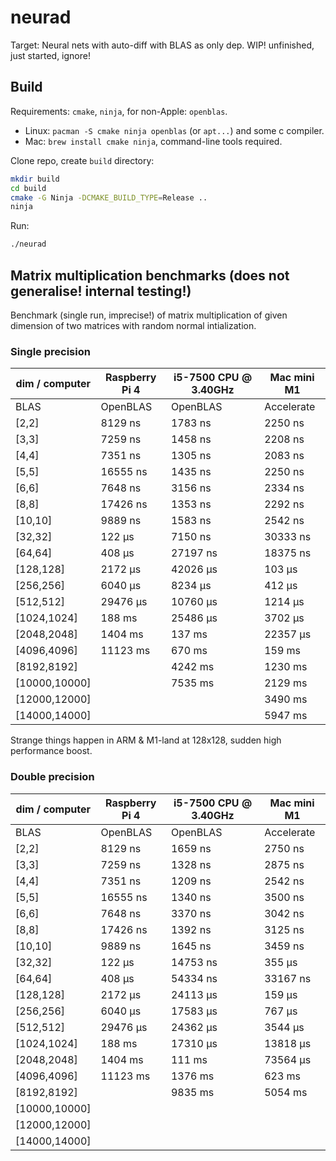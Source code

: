 # neurad
Target: Neural nets with auto-diff with BLAS as only dep.
WIP! unfinished, just started, ignore!

## Build

Requirements: `cmake`, `ninja`, for non-Apple: `openblas`.

- Linux: `pacman -S cmake ninja openblas` (or `apt...`) and some c compiler.
- Mac: `brew install cmake ninja`, command-line tools required.

Clone repo, create `build` directory:

```bash
mkdir build
cd build
cmake -G Ninja -DCMAKE_BUILD_TYPE=Release ..
ninja
```

Run:
```bash
./neurad
```

## Matrix multiplication benchmarks (does not generalise! internal testing!)

Benchmark (single run, imprecise!) of matrix multiplication of given dimension
of two matrices with random normal intialization.

### Single precision

| dim / computer | Raspberry Pi 4 | i5-7500 CPU @ 3.40GHz | Mac mini M1 |
| -------------- | -------------- | --------------------- | ----------- |
|           BLAS |       OpenBLAS |              OpenBLAS |  Accelerate |
|         [2,2]  |    8129 ns     |     1783 ns           |   2250 ns   |
|         [3,3]  |    7259 ns     |     1458 ns           |   2208 ns   |
|         [4,4]  |    7351 ns     |     1305 ns           |   2083 ns   |
|         [5,5]  |   16555 ns     |     1435 ns           |   2250 ns   |
|         [6,6]  |    7648 ns     |     3156 ns           |   2334 ns   |
|         [8,8]  |   17426 ns     |     1353 ns           |   2292 ns   |
|       [10,10]  |    9889 ns     |     1583 ns           |   2542 ns   |
|       [32,32]  |     122 µs     |     7150 ns           |  30333 ns   |
|       [64,64]  |     408 µs     |    27197 ns           |  18375 ns   |
|     [128,128]  |    2172 µs     |    42026 µs           |    103 µs   |
|     [256,256]  |    6040 µs     |     8234 µs           |    412 µs   |
|     [512,512]  |   29476 µs     |    10760 µs           |   1214 µs   |
|   [1024,1024]  |     188 ms     |    25486 µs           |   3702 µs   |
|   [2048,2048]  |    1404 ms     |      137 ms           |  22357 µs   |
|   [4096,4096]  |   11123 ms     |      670 ms           |    159 ms   |
|   [8192,8192]  |                |     4242 ms           |   1230 ms   |
| [10000,10000]  |                |     7535 ms           |   2129 ms   |
| [12000,12000]  |                |                       |   3490 ms   |
| [14000,14000]  |                |                       |   5947 ms   |

Strange things happen in ARM & M1-land at 128x128, sudden high performance boost.

### Double precision

| dim / computer | Raspberry Pi 4 | i5-7500 CPU @ 3.40GHz | Mac mini M1 |
| -------------- | -------------- | --------------------- | ----------- |
|           BLAS |       OpenBLAS |              OpenBLAS |  Accelerate |
|         [2,2]  |    8129 ns     |     1659 ns           |   2750 ns   |
|         [3,3]  |    7259 ns     |     1328 ns           |   2875 ns   |
|         [4,4]  |    7351 ns     |     1209 ns           |   2542 ns   |
|         [5,5]  |   16555 ns     |     1340 ns           |   3500 ns   |
|         [6,6]  |    7648 ns     |     3370 ns           |   3042 ns   |
|         [8,8]  |   17426 ns     |     1392 ns           |   3125 ns   |
|       [10,10]  |    9889 ns     |     1645 ns           |   3459 ns   |
|       [32,32]  |     122 µs     |    14753 ns           |    355 µs   |
|       [64,64]  |     408 µs     |    54334 ns           |  33167 ns   |
|     [128,128]  |    2172 µs     |    24113 µs           |    159 µs   |
|     [256,256]  |    6040 µs     |    17583 µs           |    767 µs   |
|     [512,512]  |   29476 µs     |    24362 µs           |   3544 µs   |
|   [1024,1024]  |     188 ms     |    17310 µs           |  13818 µs   |
|   [2048,2048]  |    1404 ms     |      111 ms           |  73564 µs   |
|   [4096,4096]  |   11123 ms     |     1376 ms           |    623 ms   |
|   [8192,8192]  |                |     9835 ms           |   5054 ms   |
| [10000,10000]  |                |                       |             |
| [12000,12000]  |                |                       |             |
| [14000,14000]  |                |                       |             |
